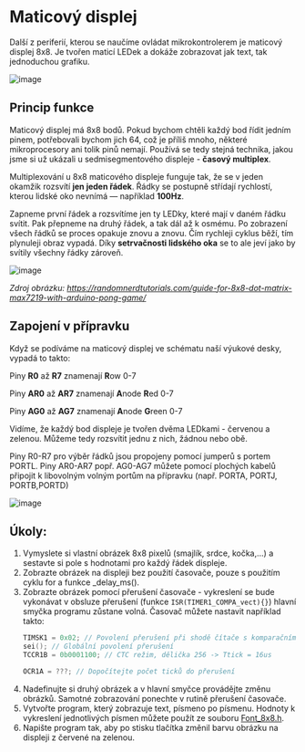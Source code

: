 # Maticový displej
Další z periferií, kterou se naučíme ovládat mikrokontrolerem je maticový displej 8x8. Je tvořen maticí LEDek a dokáže zobrazovat jak text, tak jednoduchou grafiku.

![image](https://github.com/user-attachments/assets/28cc79c2-ec6c-4f9e-b6d0-0fe4740bd020)

## Princip funkce

Maticový displej má 8x8 bodů. Pokud bychom chtěli každý bod řídit jedním pinem, potřebovali bychom jich 64, což je příliš mnoho, některé mikroprocesory ani tolik pinů nemají. Používá se tedy stejná technika, jakou jsme si už ukázali u sedmisegmentového displeje - **časový multiplex**.

Multiplexování u 8x8 maticového displeje funguje tak, že se v jeden okamžik rozsvítí **jen jeden řádek**. Řádky se postupně střídají rychlostí, kterou lidské oko nevnímá — například  **100Hz**.

Zapneme první řádek a rozsvítíme jen ty LEDky, které mají v daném řádku svítit. Pak přepneme na druhý řádek, a tak dál až k osmému.  Po zobrazení všech řádků se proces opakuje znovu a znovu. Čím rychleji cyklus běží, tím plynuleji obraz vypadá. Díky **setrvačnosti lidského oka** se to ale jeví jako by svítily všechny řádky zároveň.

![image](https://github.com/user-attachments/assets/5215499b-795d-44b5-a037-b70ced5ad1eb)

*Zdroj obrázku: https://randomnerdtutorials.com/guide-for-8x8-dot-matrix-max7219-with-arduino-pong-game/*


## Zapojení v přípravku
Když se podíváme na maticový displej ve schématu naší výukové desky, vypadá to takto:

Piny **R0** až **R7** znamenají **R**ow 0-7 

Piny **AR0** až **AR7** znamenají **A**node **R**ed 0-7

Piny **AG0** až **AG7** znamenají **A**node **G**reen 0-7

Vidíme, že každý bod displeje je tvořen dvěma LEDkami - červenou a zelenou. Můžeme tedy rozsvítit jednu z nich, žádnou nebo obě.

Piny R0-R7 pro výběr řádků jsou propojeny pomocí jumperů s portem PORTL. Piny AR0-AR7 popř. AG0-AG7 můžete pomocí plochých kabelů připojit k libovolným volným portům na přípravku (např. PORTA, PORTJ, PORTB,PORTD)

![image](https://github.com/user-attachments/assets/d012b838-8fce-415b-8ce0-09f92d8b69c3)


## Úkoly:
1. Vymyslete si vlastní obrázek 8x8 pixelů (smajlík, srdce, kočka,...) a sestavte si pole s hodnotami pro každý řádek displeje.
2. Zobrazte obrázek na displeji bez použití časovače, pouze s  použitím cyklu for a funkce _delay_ms().
3. Zobrazte obrázek pomocí přerušení časovače - vykreslení se bude vykonávat v obsluze přerušení (funkce ```ISR(TIMER1_COMPA_vect){}```) hlavní smyčka programu zůstane volná. Časovač můžete nastavit například takto:
   ```c
   TIMSK1 = 0x02; // Povolení přerušení při shodě čítače s komparačním registrem OCR1A
   sei(); // Globální povolení přerušení
   TCCR1B = 0b0001100; // CTC režim, dělička 256 -> Ttick = 16us
   
   OCR1A = ???; // Dopočítejte počet ticků do přerušení 
   ```
5. Nadefinujte si druhý obrázek a v hlavní smyčce provádějte změnu obrázků. Samotné zobrazování ponechte v rutině přerušení časovače.
6. Vytvořte program, který zobrazuje text, písmeno po písmenu. Hodnoty k vykreslení jednotlivých písmen můžete použít ze souboru [Font_8x8.h](/files/Font_8x8.h).
7. Napište program tak, aby po stisku tlačítka změnil barvu obrázku na displeji z červené na zelenou.
